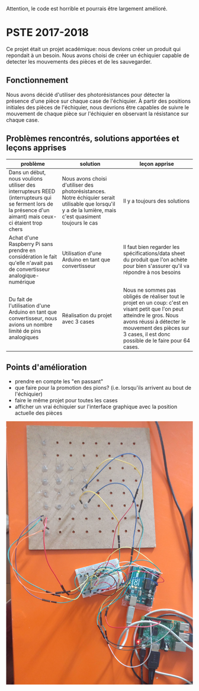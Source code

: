 Attention, le code est horrible et pourrais être largement amélioré.

# PSTE 2017-2018

Ce projet était un projet académique: nous devions créer un produit qui repondait à un besoin. Nous avons choisi de créer un échiquier capable de detecter les mouvements des pièces et de les sauvegarder.

## Fonctionnement

Nous avons décidé d'utiliser des photorésistances pour détecter la présence d'une pièce sur chaque case de l'échiquier. À partir des positions initiales des pièces de l'échiquier, nous devrions être capables de suivre le mouvement de chaque pièce sur l'échiquier en observant la résistance sur chaque case.

## Problèmes rencontrés, solutions apportées et leçons apprises

| problème                                                                                                                                                    | solution                                                                                                                                                   | leçon apprise                                                                                                                                                                                                                              |
|-------------------------------------------------------------------------------------------------------------------------------------------------------------|------------------------------------------------------------------------------------------------------------------------------------------------------------|--------------------------------------------------------------------------------------------------------------------------------------------------------------------------------------------------------------------------------------------|
| Dans un début, nous voulions utiliser des interrupteurs REED (interrupteurs qui se ferment lors de la présence d'un aimant) mais ceux-ci étaient trop chers | Nous avons choisi d'utiliser des photorésistances. Notre échiquier serait utilisable que lorsqu'il y a de la lumière, mais c'est quasiment toujours le cas | Il y a toujours des solutions                                                                                                                                                                                                              |
| Achat d'une Raspberry Pi sans prendre en considération le fait qu'elle n'avait pas de convertisseur analogique-numérique                                    | Utilisation d'une Arduino en tant que convertisseur                                                                                                        | Il faut bien regarder les spécifications/data sheet du produit que l'on achète pour bien s'assurer qu'il va répondre à nos besoins                                                                                                         |
| Du fait de l'utilisation d'une Arduino en tant que convertisseur, nous avions un nombre limité de pins analogiques                                          | Réalisation du projet avec 3 cases                                                                                                                         | Nous ne sommes pas obligés de réaliser tout le projet en un coup: c'est en visant petit que l'on peut atteindre le gros. Nous avons réussi à détecter le mouvement des pièces sur 3 cases, il est donc possible de le faire pour 64 cases. |


## Points d'amélioration

* prendre en compte les "en passant"
* que faire pour la promotion des pions? (i.e. lorsqu'ils arrivent au bout de l'échiquier)
* faire le même projet pour toutes les cases
* afficher un vrai échiquier sur l'interface graphique avec la position actuelle des pièces

![Photo du projet](photo.jpg)
